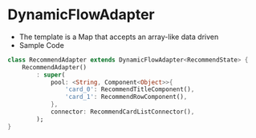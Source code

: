 # DynamicFlowAdapter

-   The template is a Map that accepts an array-like data driven
-   Sample Code

```dart
class RecommendAdapter extends DynamicFlowAdapter<RecommendState> {
    RecommendAdapter()
        : super(
            pool: <String, Component<Object>>{
                'card_0': RecommendTitleComponent(),
                'card_1': RecommendRowComponent(),
            },
            connector: RecommendCardListConnector(),
        );
}
```
